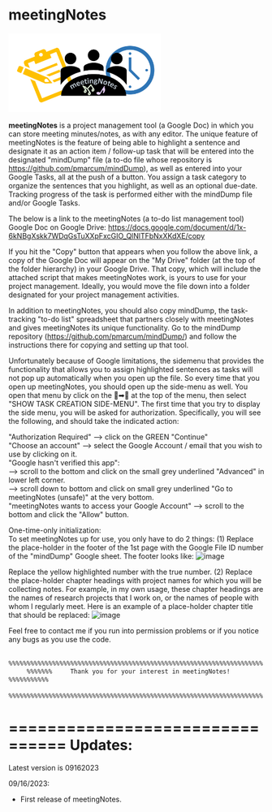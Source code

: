 # meetingNotes

<p style="position: relative; overflow:auto">
  <img src="https://github.com/pmarcum/meetingNotes/blob/main/meetingNotes_banner_logo.png"
       width=300
       style="display:inline-block;padding-right:10px"
       alt="meetingNotes-banner-logo">
</p>

<b>meetingNotes</b> is a project management tool (a Google Doc) in which you can store meeting minutes/notes, as with any editor.  The unique feature of meetingNotes is the feature of being able to highlight a sentence and designate it as an action item / follow-up task that will be entered into the designated "mindDump" file (a to-do file whose repository is https://github.com/pmarcum/mindDump), as well as entered into your Google Tasks, all at the push of a button.  You assign a task category to organize the sentences that you highlight, as well as an optional due-date.  Tracking progress of the task is performed either with the mindDump file and/or Google Tasks. 

The below is a link to the meetingNotes (a to-do list management tool) Google Doc on Google Drive: 
https://docs.google.com/document/d/1x-6kNBgXskk7WDqGsTuXXpFxcGIO_QlNlTFbNxXKdXE/copy

If you hit the "Copy" button that appears when you follow the above link, a copy of the Google Doc will appear on the "My Drive" folder (at the top of the folder hierarchy) in your Google Drive. That copy, which will include the attached script that makes meetingNotes work, is yours to use for your project management. Ideally, you would move the file down into a folder designated for your project management activities. 

In addition to meetingNotes, you should also copy mindDump, the task-tracking "to-do list" spreadsheet that partners closely with meetingNotes and gives meetingNotes its unique functionality.  Go to the mindDump repository (https://github.com/pmarcum/mindDump/) and follow the instructions there for copying and setting up that tool. 

Unfortunately because of Google limitations, the sidemenu that provides the functionality that allows you to assign highlighted sentences as tasks will not pop up automatically when you open up the file.  So every time that you open up meetingNotes, you should open up the side-menu as well.  You open that menu by click on the 📄➡📆  at the top of the menu, then select "SHOW TASK CREATION SIDE-MENU".  The first time that you try to display the side menu, you will be asked for authorization. Specifically, you will see the following, and should take the indicated action: 

"Authorization Required" --> click on the GREEN "Continue" <br>
"Choose an account" --> select the Google Account / email that you wish to use by clicking on it.<br>
"Google hasn't verified this app":  <br>
    --> scroll to the bottom and click on the small grey underlined "Advanced" in lower left corner.<br>
    --> scroll down to bottom and click on small grey underlined "Go to meetingNotes (unsafe)" at the very bottom.<br>
"meetingNotes wants to access your Google Account" --> scroll to the bottom and click the "Allow" button.<br>

One-time-only initialization:  
To set meetingNotes up for use, you only have to do 2 things: 
(1) Replace the place-holder in the footer of the 1st page with the Google File ID number of the "mindDump" Google sheet.  The footer looks like: 
![image](https://github.com/pmarcum/meetingNotes/assets/20630642/bc048743-7364-4d48-af62-2043f54a3afe)

Replace the yellow highlighted number with the true number. 
(2) Replace the place-holder chapter headings with project names for which you will be collecting notes.  For example, in my own usage, these chapter headings are the names of research projects that I work on, or the names of people with whom I regularly meet.  Here is an example of a place-holder chapter title that should be replaced: 
![image](https://github.com/pmarcum/meetingNotes/assets/20630642/f6010e5a-7917-4f5c-a8a7-a1d7b392abda)

Feel free to contact me if you run into permission problems or if you notice any bugs as you use the code. 

         %%%%%%%%%%%%%%%%%%%%%%%%%%%%%%%%%%%%%%%%%%%%%%%%%%%%%%%%%%%%%%%%%%%%%%
         %%%%%%%     Thank you for your interest in meetingNotes!   %%%%%%%%%%%
         %%%%%%%%%%%%%%%%%%%%%%%%%%%%%%%%%%%%%%%%%%%%%%%%%%%%%%%%%%%%%%%%%%%%%%

         
================================
         Updates: 
================================
Latest version is 09162023

09/16/2023: 
- First release of meetingNotes. 
